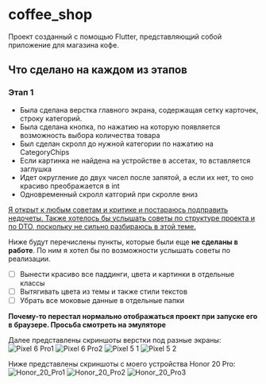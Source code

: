 # coffee_shop

Проект созданный с помощью Flutter, представляющий собой приложение для магазина кофе. 

## Что сделано на каждом из этапов

### Этап 1

- Была сделана верстка главного экрана, содержащая сетку карточек, строку категорий.
- Была сделана кнопка, по нажатию на которую появляется возможность выбора количества товара
- Был сделан скролл до нужной категории по нажатию на CategoryChips
- Если картинка не найдена на устройстве в ассетах, то вставляется заглушка
- Идет округление до двух чисел после запятой, а если их нет, то оно красиво преображается в int
- Одновременный скролл катгорий при скролле вниз

<u>Я открыт к любым советам и критике и постараюсь подправить недочеты. Также хотелось бы услышать советы по структуре проекта и по DTO, поскольку не сильно разбираюсь в этой теме.</u>

Ниже будут перечислены пункты, которые были еще **не сделаны в работе**. По ним я хотел бы по возможности услышать советы по реализации.
- [ ] Вынести красиво все паддинги, цвета и картинки в отдельные классы 
- [ ] Вытягивать цвета из темы и также стили текстов
- [ ] Убрать все моковые данные в отдельные папки

**Почему-то перестал нормально отображаться проект при запуске его в браузере. Просьба смотреть на эмуляторе**

Далее представлены скриншоты верстки под разные экраны:
![Pixel 6 Pro1](./README_images/Pixel%206%20Pro%201.png)
![Pixel 6 Pro2](./README_images/Pixel%206%20Pro%202.png)
![Pixel 5 1](./README_images/Pixel%205%201.png)
![Pixel 5 2](./README_images/Pixel%205%202.png)

Ниже представлены скриншоты с моего устройства Honor 20 Pro:
![Honor_20_Pro1](./README_images/Honor%2020%20Pro%201.jpg)
![Honor_20_Pro2](./README_images/Honor%2020%20Pro%202.jpg)
![Honor_20_Pro3](./README_images/Honor%2020%20Pro%203.jpg)
